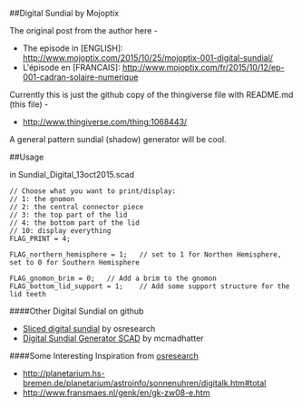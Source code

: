##Digital Sundial by Mojoptix

The original post from the author here -
* The episode in [ENGLISH]: http://www.mojoptix.com/2015/10/25/mojoptix-001-digital-sundial/
* L'épisode en [FRANCAIS]: http://www.mojoptix.com/fr/2015/10/12/ep-001-cadran-solaire-numerique

Currently this is just the github copy of the thingiverse file with README.md (this file) -
* http://www.thingiverse.com/thing:1068443/

A general pattern sundial (shadow) generator will be cool.

##Usage

in Sundial_Digital_13oct2015.scad

```
// Choose what you want to print/display:
// 1: the gnomon
// 2: the central connector piece
// 3: the top part of the lid
// 4: the bottom part of the lid
// 10: display everything
FLAG_PRINT = 4;

FLAG_northern_hemisphere = 1;   // set to 1 for Northen Hemisphere, set to 0 for Southern Hemisphere

FLAG_gnomon_brim = 0;   // Add a brim to the gnomon
FLAG_bottom_lid_support = 1;    // Add some support structure for the lid teeth
```

####Other Digital Sundial on github
* [Sliced digital sundial](https://github.com/osresearch/gnomon) by osresearch
* [Digital Sundial Generator SCAD](https://gist.github.com/mcmadhatter/63ac565c92e911a6d0f9) by mcmadhatter

####Some Interesting Inspiration from [osresearch](https://github.com/osresearch/gnomon#inspiration)
* http://planetarium.hs-bremen.de/planetarium/astroinfo/sonnenuhren/digitalk.htm#total
* http://www.fransmaes.nl/genk/en/gk-zw08-e.htm
